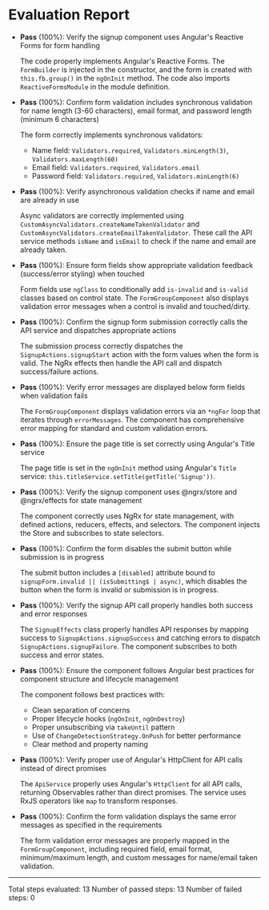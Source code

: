 # Evaluation Report

- **Pass** (100%): Verify the signup component uses Angular's Reactive Forms for form handling
  
  The code properly implements Angular's Reactive Forms. The `FormBuilder` is injected in the constructor, and the form is created with `this.fb.group()` in the `ngOnInit` method. The code also imports `ReactiveFormsModule` in the module definition.

- **Pass** (100%): Confirm form validation includes synchronous validation for name length (3-60 characters), email format, and password length (minimum 6 characters)
  
  The form correctly implements synchronous validators:
  - Name field: `Validators.required`, `Validators.minLength(3)`, `Validators.maxLength(60)`
  - Email field: `Validators.required`, `Validators.email`
  - Password field: `Validators.required`, `Validators.minLength(6)`

- **Pass** (100%): Verify asynchronous validation checks if name and email are already in use
  
  Async validators are correctly implemented using `CustomAsyncValidators.createNameTakenValidator` and `CustomAsyncValidators.createEmailTakenValidator`. These call the API service methods `isName` and `isEmail` to check if the name and email are already taken.

- **Pass** (100%): Ensure form fields show appropriate validation feedback (success/error styling) when touched
  
  Form fields use `ngClass` to conditionally add `is-invalid` and `is-valid` classes based on control state. The `FormGroupComponent` also displays validation error messages when a control is invalid and touched/dirty.

- **Pass** (100%): Confirm the signup form submission correctly calls the API service and dispatches appropriate actions
  
  The submission process correctly dispatches the `SignupActions.signupStart` action with the form values when the form is valid. The NgRx effects then handle the API call and dispatch success/failure actions.

- **Pass** (100%): Verify error messages are displayed below form fields when validation fails
  
  The `FormGroupComponent` displays validation errors via an `*ngFor` loop that iterates through `errorMessages`. The component has comprehensive error mapping for standard and custom validation errors.

- **Pass** (100%): Ensure the page title is set correctly using Angular's Title service
  
  The page title is set in the `ngOnInit` method using Angular's `Title` service: `this.titleService.setTitle(getTitle('Signup'))`.

- **Pass** (100%): Verify the signup component uses @ngrx/store and @ngrx/effects for state management
  
  The component correctly uses NgRx for state management, with defined actions, reducers, effects, and selectors. The component injects the Store and subscribes to state selectors.

- **Pass** (100%): Confirm the form disables the submit button while submission is in progress
  
  The submit button includes a `[disabled]` attribute bound to `signupForm.invalid || (isSubmitting$ | async)`, which disables the button when the form is invalid or submission is in progress.

- **Pass** (100%): Verify the signup API call properly handles both success and error responses
  
  The `SignupEffects` class properly handles API responses by mapping success to `SignupActions.signupSuccess` and catching errors to dispatch `SignupActions.signupFailure`. The component subscribes to both success and error states.

- **Pass** (100%): Ensure the component follows Angular best practices for component structure and lifecycle management
  
  The component follows best practices with:
  - Clean separation of concerns
  - Proper lifecycle hooks (`ngOnInit`, `ngOnDestroy`)
  - Proper unsubscribing via `takeUntil` pattern
  - Use of `ChangeDetectionStrategy.OnPush` for better performance
  - Clear method and property naming

- **Pass** (100%): Verify proper use of Angular's HttpClient for API calls instead of direct promises
  
  The `ApiService` properly uses Angular's `HttpClient` for all API calls, returning Observables rather than direct promises. The service uses RxJS operators like `map` to transform responses.

- **Pass** (100%): Confirm the form validation displays the same error messages as specified in the requirements
  
  The form validation error messages are properly mapped in the `FormGroupComponent`, including required field, email format, minimum/maximum length, and custom messages for name/email taken validation.

---

Total steps evaluated: 13
Number of passed steps: 13
Number of failed steps: 0